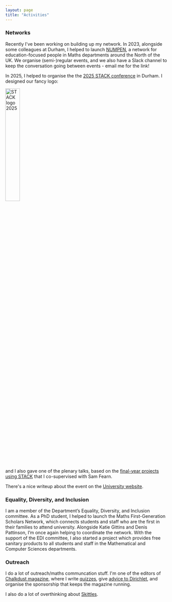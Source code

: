 ```yaml
---
layout: page
title: "Activities"
---
```


### Networks

Recently I've been working on building up my network. In 2023, alongside some colleagues at Durham, I helped to launch [NUMPEN](https://www.numpen.net/events/inaugural-meeting), a network for education-focused people in Maths departments around the North of the UK. We organise (semi-)regular events, and  we also have a Slack channel to keep the conversation going between events - email me for the link!

In 2025, I helped to organise the the [2025 STACK conference](https://sites.google.com/view/stack2025/home) in Durham. I designed our fancy logo:

<img src="{{ site.github.url }}/assets/img/STACK-2025.png" alt="STACK logo 2025" width="30%">

and I also gave one of the plenary talks, based on the [final-year projects using STACK](/_posts/2025-06-06-students-writing-STACK.md) that I co-supervised with Sam Fearn.

There's a nice writeup about the event on the [University website](https://www.durham.ac.uk/departments/academic/mathematical-sciences/news/department-of-mathematical-sciences-hosted-international-stack-conference-2025/).



### Equality, Diversity, and Inclusion

I am a member of the Department’s Equality, Diversity, and Inclusion committee. As a PhD student, I helped to launch the Maths First-Generation Scholars Network, which connects students and staff who are the first in their families to attend university. Alongside Katie Gittins and Denis Pattinson, I’m once again helping to coordinate the network. With the support of the EDI committee, I also started a project which provides free sanitary products to all students and staff in the Mathematical and Computer Sciences departments.


### Outreach 

I do a lot of outreach/maths communcation stuff. I'm one of the editors of [Chalkdust magazine](https://www.chalkdustmagazine.com), where I write [quizzes](https://chalkdustmagazine.com/category/regulars/quiz/), give [advice to Dirichlet](https://chalkdustmagazine.com/category/regulars/dear-dirichlet/), and organise the sponsorship that keeps the magazine running. 

I also do a lot of overthinking about [Skittles](/skittles).
